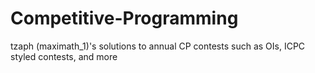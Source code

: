 # Competitive-Programming
tzaph (maximath_1)'s solutions to annual CP contests such as OIs, ICPC styled contests, and more
